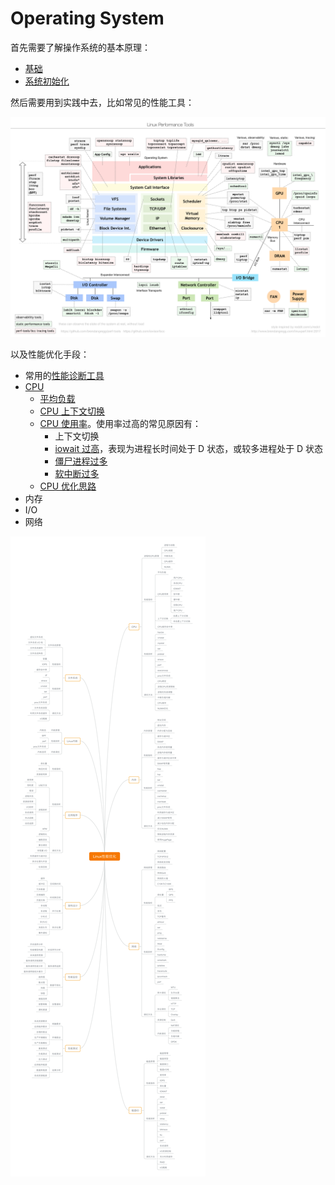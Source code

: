 # Operating System

首先需要了解操作系统的基本原理：

* [基础](basic.md)
* [系统初始化](system-initialization.md)

然后需要用到实践中去，比如常见的性能工具：

![](../../.gitbook/assets/image%20%28277%29.png)

以及性能优化手段：

* 常用的[性能诊断工具](diagnostic-tools.md)
* [CPU](cpu-diagnosis.md)
  * [平均负载](cpu-diagnosis.md#ping-jun-fu-zai)
  * [CPU 上下文切换](cpu-diagnosis.md#shang-xia-wen-qie-huan)
  * [CPU 使用率](cpu-diagnosis.md#shi-yong-lv)。使用率过高的常见原因有：
    * 上下文切换
    * [iowait 过高](cpu-diagnosis.md#bu-ke-zhong-duan-zhuang-tai)，表现为进程长时间处于 D 状态，或较多进程处于 D 状态
    * [僵尸进程过多](cpu-diagnosis.md#jiang-shi-jin-cheng)
    * [软中断过多](cpu-diagnosis.md#ruan-zhong-duan)
  * [CPU 优化思路](cpu-diagnosis.md#cpu-xing-neng-you-hua)
* 内存
* I/O
* 网络

![](../../.gitbook/assets/image%20%28280%29.png)

